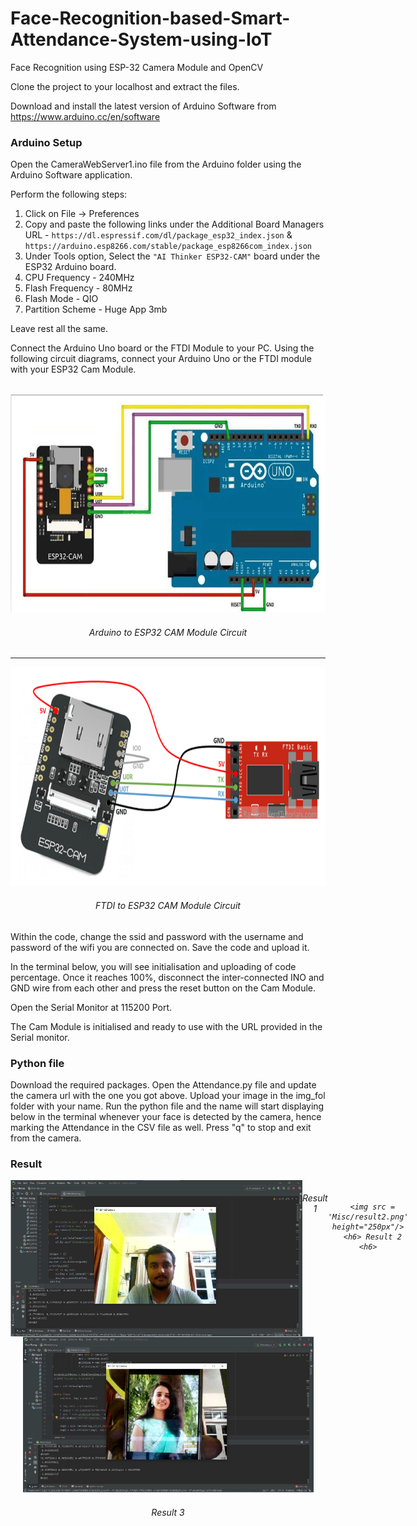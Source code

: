 # Face-Recognition-based-Smart-Attendance-System-using-IoT
Face Recognition using ESP-32 Camera Module and OpenCV 

Clone the project to your localhost and extract the files.

Download and install the latest version of Arduino Software from https://www.arduino.cc/en/software


### Arduino Setup

Open the CameraWebServer1.ino file from the Arduino folder using the Arduino Software application.

Perform the following steps:

  1. Click on File -> Preferences
  2. Copy and paste the following links under the Additional Board Managers URL - ```https://dl.espressif.com/dl/package_esp32_index.json``` & ```https://arduino.esp8266.com/stable/package_esp8266com_index.json```
  3. Under Tools option, Select the ```"AI Thinker ESP32-CAM"``` board under the ESP32 Arduino board.
  4. CPU Frequency - 240MHz
  5. Flash Frequency - 80MHz
  6. Flash Mode - QIO
  7. Partition Scheme - Huge App 3mb
  
  Leave rest all the same.

  Connect the Arduino Uno board or the FTDI Module to your PC.
  Using the following circuit diagrams, connect your Arduino Uno or the FTDI module with your ESP32 Cam Module.
  
  <br>
<div align='center'>
  <img src = 'Misc/esp32 to arduino circuit.png' height="350px">
  <h6> Arduino to ESP32 CAM Module Circuit <h6>
</div>
    
<hr>
    
<div align='center'>
  <img src = 'Misc/esp32 to FTDI circuit.png' height="350px">
  <h6> FTDI to ESP32 CAM Module Circuit <h6>
</div>

  Within the code, change the ssid and password with the username and password of the wifi you are connected on.
  Save the code and upload it. 

  In the terminal below, you will see initialisation and uploading of code percentage. Once it reaches 100%, disconnect the inter-connected INO and GND wire from each other and press the reset button on the Cam Module.

  Open the Serial Monitor at 115200 Port.

  The Cam Module is initialised and ready to use with the URL provided in the Serial monitor.
  
  
### Python file

  Download the required packages.
  Open the Attendance.py file and update the camera url with the one you got above.
  Upload your image in the img_fol folder with your name.
  Run the python file and the name will start displaying below in the terminal whenever your face is detected by the camera, hence marking the Attendance in the CSV file as well.
  Press "q" to stop and exit from the camera.
  
  
### Result

<div align='center'>
  <div style="display: flex;">
<!--     <div> -->
      <img src = 'Misc/result1.png' height="250px"  style="vertical-align: top;" />
      <h6> Result 1 <h6>
<!--     </div> -->

<!--     <div> -->
      <img src = 'Misc/result2.png' height="250px"/>
      <h6> Result 2 <h6>
<!--     </div> -->
  </div>
</div>

<div align='center'>
  <img src = 'Misc/result3.png' height="250px"/>
  <h6> Result 3 <h6>
</div>

